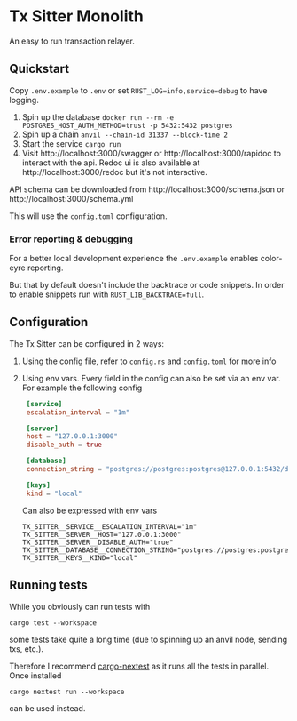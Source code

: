 # Tx Sitter Monolith

An easy to run transaction relayer.

## Quickstart
Copy `.env.example` to `.env` or set `RUST_LOG=info,service=debug` to have logging.

1. Spin up the database `docker run --rm -e POSTGRES_HOST_AUTH_METHOD=trust -p 5432:5432 postgres`
2. Spin up a chain `anvil --chain-id 31337 --block-time 2`
3. Start the service `cargo run`
4. Visit http://localhost:3000/swagger or http://localhost:3000/rapidoc to interact with the api. Redoc ui is also available at http://localhost:3000/redoc but it's not interactive.

API schema can be downloaded from http://localhost:3000/schema.json or http://localhost:3000/schema.yml

This will use the `config.toml` configuration.

### Error reporting & debugging
For a better local development experience the `.env.example` enables color-eyre reporting.

But that by default doesn't include the backtrace or code snippets. In order to enable snippets run with `RUST_LIB_BACKTRACE=full`.

## Configuration
The Tx Sitter can be configured in 2 ways:
1. Using the config file, refer to `config.rs` and `config.toml` for more info
2. Using env vars. Every field in the config can also be set via an env var.
   For example the following config
   ```toml
    [service]
    escalation_interval = "1m"

    [server]
    host = "127.0.0.1:3000"
    disable_auth = true

    [database]
    connection_string = "postgres://postgres:postgres@127.0.0.1:5432/database"

    [keys]
    kind = "local"
    ```

    Can also be expressed with env vars
    ```
    TX_SITTER__SERVICE__ESCALATION_INTERVAL="1m"
    TX_SITTER__SERVER__HOST="127.0.0.1:3000"
    TX_SITTER__SERVER__DISABLE_AUTH="true"
    TX_SITTER__DATABASE__CONNECTION_STRING="postgres://postgres:postgres@127.0.0.1:5432/database"
    TX_SITTER__KEYS__KIND="local"
    ```

## Running tests
While you obviously can run tests with
```
cargo test --workspace
```
some tests take quite a long time (due to spinning up an anvil node, sending txs, etc.).

Therefore I recommend [cargo-nextest](https://nexte.st/) as it runs all the tests in parallel. Once installed
```
cargo nextest run --workspace
```
can be used instead.
